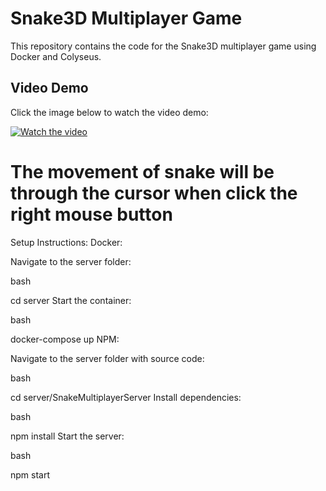 # Snake3D Multiplayer Game

This repository contains the code for the Snake3D multiplayer game using Docker and Colyseus.

## Video Demo

Click the image below to watch the video demo:

[![Watch the video](https://img.youtube.com/vi/<VIDEO_ID>/0.jpg)](https://github.com/Algo-Sanket/Snake3DMultiplayer/blob/main/Screen%20Recording%202024-07-17%20023104.mp4)

# The movement of snake will be through the cursor when click the right mouse button

Setup Instructions:
Docker:

Navigate to the server folder:

bash

cd server
Start the container:

bash

docker-compose up
NPM:

Navigate to the server folder with source code:

bash

cd server/SnakeMultiplayerServer
Install dependencies:

bash

npm install
Start the server:

bash

npm start
